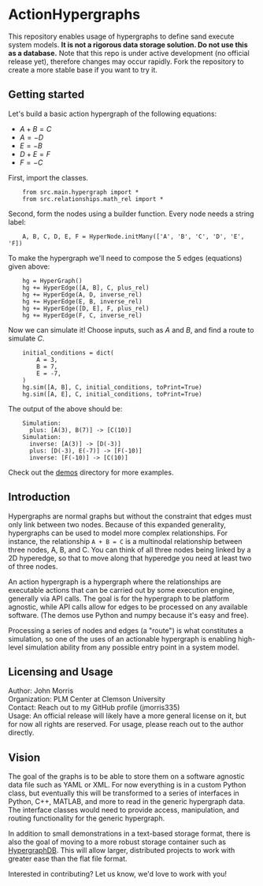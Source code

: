 # ActionHypergraphs
This repository enables usage of hypergraphs to define sand execute system models. **It is not a rigorous data storage solution. Do not use this as a database.** Note that this repo is under active development (no official release yet), therefore changes may occur rapidly. Fork the repository to create a more stable base if you want to try it. 

## Getting started
Let's build a basic action hypergraph of the following equations:
- $A + B = C$
- $A = -D$
- $E = -B$
- $D + E = F$  
- $F = -C$

First, import the classes. 
```[python]
    from src.main.hypergraph import *
    from src.relationships.math_rel import *
```

Second, form the nodes using a builder function. Every node needs a string label:
```[python]
    A, B, C, D, E, F = HyperNode.initMany(['A', 'B', 'C', 'D', 'E', 'F])
```

To make the hypergraph we'll need to compose the 5 edges (equations) given above:
```[python]
    hg = HyperGraph()
    hg += HyperEdge([A, B], C, plus_rel)
    hg += HyperEdge(A, D, inverse_rel)
    hg += HyperEdge(E, B, inverse_rel)
    hg += HyperEdge([D, E], F, plus_rel)
    hg += HyperEdge(F, C, inverse_rel)
```

Now we can simulate it! Choose inputs, such as $A$ and $B$, and find a route to simulate $C$. 
```[python]
    initial_conditions = dict(
        A = 3,
        B = 7,
        E = -7,
    )
    hg.sim([A, B], C, initial_conditions, toPrint=True)
    hg.sim([A, E], C, initial_conditions, toPrint=True)
```

The output of the above should be:
```
    Simulation:
      plus: [A(3), B(7)] -> [C(10)]
    Simulation:
      inverse: [A(3)] -> [D(-3)]
      plus: [D(-3), E(-7)] -> [F(-10)]
      inverse: [F(-10)] -> [C(10)]
```

Check out the  [demos](https://github.com/jmorris335/ActionHypergraphs/tree/main/src/demos) directory for more examples.

## Introduction
Hypergraphs are normal graphs but without the constraint that edges must only link between two nodes. Because of this expanded generality, hypergraphs can be used to model more complex relationships. For instance, the relationship `A + B = C` is a multinodal relationship between three nodes, A, B, and C. You can think of all three nodes being linked by a 2D hyperedge, so that to move along that hyperedge you need at least two of three nodes. 

An action hypergraph is a hypergraph where the relationships are executable actions that can be carried out by some execution engine, generally via API calls. The goal is for the hypergraph to be platform agnostic, while API calls allow for edges to be processed on any available software. (The demos use Python and numpy because it's easy and free). 

Processing a series of nodes and edges (a "route") is what constitutes a simulation, so one of the uses of an actionable hypergraph is enabling high-level simulation ability from any possible entry point in a system model.

## Licensing and Usage
Author: John Morris  
Organization: PLM Center at Clemson University  
Contact: Reach out to my GitHub profile (jmorris335)  
Usage: An official release will likely have a more general license on it, but for now all rights are reserved. For usage, please reach out to the author directly.

## Vision
The goal of the graphs is to be able to store them on a software agnostic data file such as YAML or XML. For now everything is in a custom Python class, but eventually this will be transformed to a series of interfaces in Python, C++, MATLAB, and more to read in the generic hypergraph data. The interface classes would need to provide access, manipulation, and routing functionality for the generic hypergraph. 

In addition to small demonstrations in a text-based storage format, there is also the goal of moving to a more robust storage container such as [HypergraphDB](https://hypergraphdb.org/?project=hypergraphdb&page=Home). This will allow larger, distributed projects to work with greater ease than the flat file format.

Interested in contributing? Let us know, we'd love to work with you!
